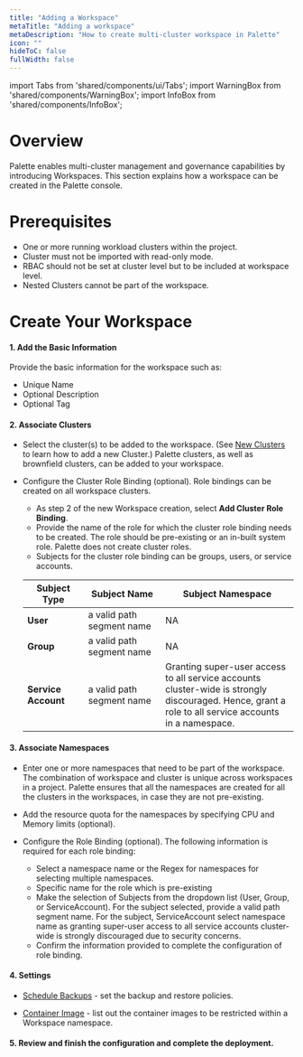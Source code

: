 ```yaml
---
title: "Adding a Workspace"
metaTitle: "Adding a workspace"
metaDescription: "How to create multi-cluster workspace in Palette"
icon: ""
hideToC: false
fullWidth: false
---
```


import Tabs from 'shared/components/ui/Tabs';
import WarningBox from 'shared/components/WarningBox';
import InfoBox from 'shared/components/InfoBox';



# Overview

Palette enables multi-cluster management and governance capabilities by introducing Workspaces. This section explains how a workspace can be created in the Palette console.

# Prerequisites

  * One or more running workload clusters within the project.
  * Cluster must not be imported with read-only mode.
  * RBAC should not be set at cluster level but to be included at workspace level.
  * Nested Clusters cannot be part of the workspace.

# Create Your Workspace

#### 1. Add the Basic Information
Provide the basic information for the workspace such as:

* Unique Name
* Optional Description
* Optional Tag

#### 2. Associate Clusters

  * Select the cluster(s) to be added to the workspace. (See [New Clusters](/clusters) to learn how to add a new Cluster.) Palette clusters, as well as brownfield clusters, can be added to your workspace.


  * Configure the Cluster Role Binding (optional). Role bindings can be created on all workspace clusters.
    - As step 2 of the new Workspace creation, select **Add Cluster Role Binding**.
    - Provide the name of the role for which the cluster role binding needs to be created. The role should be pre-existing or an in-built system role. Palette does not create cluster roles.  
    - Subjects for the cluster role binding can be groups, users, or service accounts.

    | **Subject Type** | **Subject Name**              | **Subject Namespace**                                                                                                                                |
    | ---------------- | ------------------------- | ------------------------------------------------------------------------------------------------------------------------------------------ |
    | **User**         | a valid path segment name | NA                                                                                                                                         |
    | **Group**            | a valid path segment name | NA                                                                                                                                         |
    | **Service Account**  | a valid path segment name | Granting super-user access to all service accounts <br /> cluster-wide is strongly discouraged. Hence, grant a <br /> role to all service accounts in a namespace. |

  
#### 3. Associate Namespaces
  
* Enter one or more namespaces that need to be part of the workspace. The combination of workspace and cluster is unique across workspaces in a project. Palette ensures that all the namespaces are created for all the clusters in the workspaces, in case they are not pre-existing.


* Add the resource quota for the namespaces by specifying CPU and Memory limits (optional).


* Configure the Role Binding (optional). The following information is required for each role binding:
   * Select a namespace name or the Regex for namespaces for selecting multiple namespaces.
   * Specific name for the role which is pre-existing
   * Make the selection of Subjects from the dropdown list (User, Group, or ServiceAccount). For the subject selected, provide a valid path segment name. For the subject, ServiceAccount select namespace name as granting super-user access to all service accounts cluster-wide is strongly discouraged due to security concerns.
   * Confirm the information provided to complete the configuration of role binding.
  
#### 4. Settings


* [Schedule Backups](/clusters/cluster-management/backup-restore#createaworkspacebackup) - set the backup and restore policies.
    
* [Container Image](/workspace/workload-features#restrictedcontainerimages) - list out the container images to be restricted within a Workspace namespace.

#### 5. Review and finish the configuration and complete the deployment.


